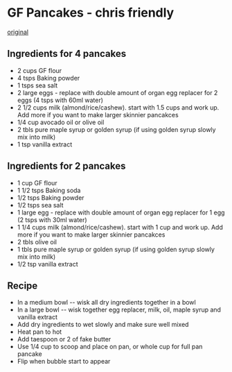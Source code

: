 # GF Pancakes - chris friendly
[original](https://www.whattheforkfoodblog.com/2018/01/06/gluten-free-pancakes/)
## Ingredients for 4 pancakes
- 2 cups 		    GF flour
- 4 tsps		    Baking powder
- 1 tsps 		    sea salt
- 2 large 	    eggs 			- replace with double amount of organ egg replacer for 2 eggs (4 tsps with 60ml water)
- 2 1/2 cups	    milk (almond/rice/cashew). start with 1.5 cups and work up. Add more if you want to make larger skinnier pancakces
- 1/4 cup		    avocado oil or olive oil
- 2 tbls		    pure maple syrup or golden syrup (if using golden syrup slowly mix into milk)
- 1 tsp 		    vanilla extract

## Ingredients for 2 pancakes
- 1 cup		    GF flour
- 1 1/2 tsps		Baking soda
- 1/2 tsps        Baking powder
- 1/2 tsps 		sea salt
- 1 large 	    egg - replace with double amount of organ egg replacer for 1 egg (2 tsps with 30ml water)
- 1 1/4 cups	    milk (almond/rice/cashew). start with 1 cup and work up. Add more if you want to make larger skinnier pancakces
- 2 tbls      olive oil
- 1 tbls		    pure maple syrup or golden syrup (if using golden syrup slowly mix into milk)
- 1/2 tsp 		    vanilla extract


## Recipe
- In a medium bowl -- wisk all dry ingredients together in a bowl
- In a large bowl -- wisk together egg replacer, milk, oil, maple syrup and vanilla extract
- Add dry ingredients to wet slowly and make sure well mixed
- Heat pan to hot
- Add taespoon or 2 of fake butter
- Use 1/4 cup to scoop and place on pan, or whole cup for full pan pancake
- Flip when bubble start to appear